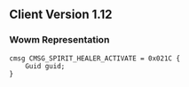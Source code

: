 ## Client Version 1.12

### Wowm Representation
```rust,ignore
cmsg CMSG_SPIRIT_HEALER_ACTIVATE = 0x021C {
    Guid guid;    
}

```
